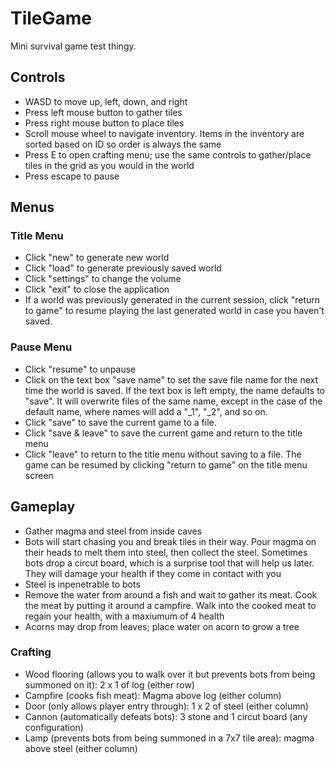 # TileGame
Mini survival game test thingy.

## Controls
* WASD to move up, left, down, and right
* Press left mouse button to gather tiles
* Press right mouse button to place tiles
* Scroll mouse wheel to navigate inventory. Items in the inventory are sorted based on ID so order is always the same
* Press E to open crafting menu; use the same controls to gather/place tiles in the grid as you would in the world
* Press escape to pause

## Menus
### Title Menu
* Click "new" to generate new world
* Click "load" to generate previously saved world
* Click "settings" to change the volume
* Click "exit" to close the application
* If a world was previously generated in the current session, click "return to game" to resume playing the last generated world in case you haven't saved.

### Pause Menu
* Click "resume" to unpause
* Click on the text box "save name" to set the save file name for the next time the world is saved. If the text box is left empty, the name defaults to "save".
It will overwrite files of the same name, except in the case of the default name, where names will add a "\_1", "\_2", and so on.
* Click "save" to save the current game to a file.
* Click "save & leave" to save the current game and return to the title menu
* Click "leave" to return to the title menu without saving to a file. The game can be resumed by clicking "return to game" on the title menu screen

## Gameplay
* Gather magma and steel from inside caves
* Bots will start chasing you and break tiles in their way. Pour magma on their heads to melt them into steel, then collect the steel. Sometimes bots drop a circut board, which is a surprise tool that will help us later. They will damage your health if they come in contact with you
* Steel is inpenetrable to bots
* Remove the water from around a fish and wait to gather its meat. Cook the meat by putting it around a campfire. Walk into the cooked meat to regain your health, with a maxiumum of 4 health
* Acorns may drop from leaves; place water on acorn to grow a tree

### Crafting
* Wood flooring (allows you to walk over it but prevents bots from being summoned on it): 2 x 1 of log (either row)
* Campfire (cooks fish meat): Magma above log (either column)
* Door (only allows player entry through): 1 x 2 of steel (either column)
* Cannon (automatically defeats bots): 3 stone and 1 circut board (any configuration)
* Lamp (prevents bots from being summoned in a 7x7 tile area): magma above steel (either column)
